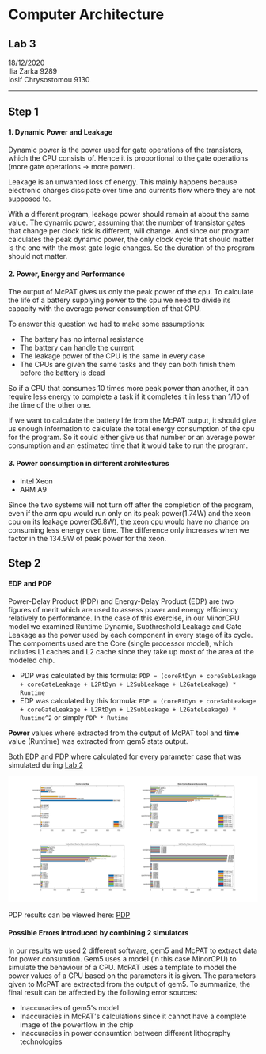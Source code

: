 # Computer Architecture

## Lab 3
18/12/2020\
Ilia Zarka 9289\
Iosif Chrysostomou 9130

---

## Step 1

#### 1. Dynamic Power and Leakage
Dynamic power is the power used for gate operations of the transistors, which the CPU consists of. Hence it is proportional to the gate operations (more gate operations -> more power).

Leakage is an unwanted loss of energy. This mainly happens because electronic charges dissipate over time and currents flow where they are not supposed to.

With a different program, leakage power should remain at about the same value. The dynamic power, assuming that the number of transistor gates that change per clock tick is different, will change. And since our program calculates the peak dynamic power, the only clock cycle that should matter is the one with the most gate logic changes. So the duration of the program should not matter.

#### 2. Power, Energy and Performance
The output of McPAT gives us only the peak power of the cpu. To calculate the life of a battery supplying power to the cpu we need to divide its capacity with the average power consumption of that CPU. 

To answer this question we had to make some assumptions:
* The battery has no internal resistance
* The battery can handle the current
* The leakage power of the CPU is the same in every case
* The CPUs are given the same tasks and they can both finish them before the battery is dead

So if a CPU that consumes 10 times more peak power than another, it can require less energy to complete a task if it completes it in less than 1/10 of the time of the other one.

If we want to calculate the battery life from the McPAT output, it should give us enough information to calculate the total energy consumption of the cpu for the program. So it could either give us that number or an average power consumption and an estimated time that it would take to run the program.

#### 3. Power consumption in different architectures

* Intel Xeon
* ARM A9

Since the two systems will not turn off after the completion of the program, even if the arm cpu would run only on its peak power(1.74W) and the xeon cpu on its leakage power(36.8W), the xeon cpu would have no chance on consuming less energy over time. The difference only increases when we factor in the 134.9W of peak power for the xeon.

## Step 2

#### EDP and PDP

Power-Delay Product (PDP) and Energy-Delay Product (EDP) are two figures of merit which are used to assess power and energy efficiency relatively to performance. In the case of this exercise, in our MinorCPU model we examined Runtime Dynamic, Subthreshold Leakage and Gate Leakage as the power used by each component in every stage of its cycle. Τhe compoments used are the Core (single processor model), which includes L1 caches and L2 cache since they take up most of the area of the modeled chip.

* PDP was calculated by this formula: `PDP = (coreRtDyn + coreSubLeakage + coreGateLeakage + L2RtDyn + L2SubLeakage + L2GateLeakage) * Runtime`
* EDP was calculated by this formula: `EDP = (coreRtDyn + coreSubLeakage + coreGateLeakage + L2RtDyn + L2SubLeakage + L2GateLeakage) * Runtime^2` or simply `PDP * Rutime`

**Power** values where extracted from the output of McPAT tool and **time** value (Runtime) was extracted from gem5 stats output.

Both EDP and PDP where calculated for every parameter case that was simulated during [Lab 2](https://github.com/JoeChrys/computer_architecture_ex2)

![EDP](./images/edp.png)

PDP results can be viewed here: [PDP](./images/pdp.png)

#### Possible Errors introduced by combining 2 simulators

In our results we used 2 different software, gem5 and McPAT to extract data for power consumtion. Gem5 uses a model (in this case MinorCPU) to simulate the behaviour of a CPU. McPAT uses a template to model the power values of a CPU based on the parameters it is given. The parameters given to McPAT are extracted from the output of gem5. To summarize, the final result can be affected by the following error sources:

* Inaccuracies of gem5's model
* Inaccuracies in McPAT's calculations since it cannot have a complete image of the powerflow in the chip
* Inaccuracies in power consumtion between different lithography technologies 
